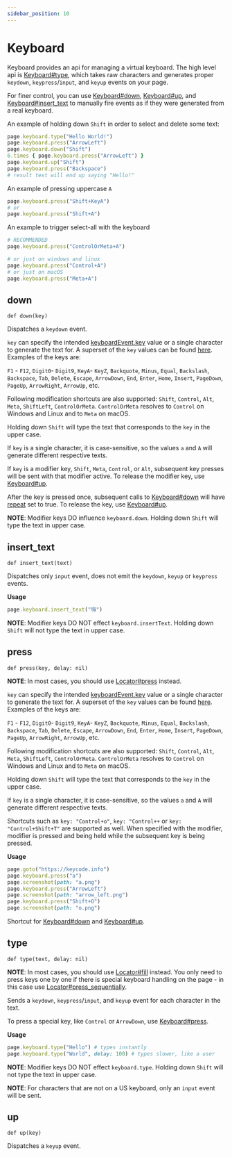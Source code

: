 ```yaml
---
sidebar_position: 10
---
```


# Keyboard


Keyboard provides an api for managing a virtual keyboard. The high level api is [Keyboard#type](./keyboard#type), which takes
raw characters and generates proper `keydown`, `keypress`/`input`, and `keyup` events on your page.

For finer control, you can use [Keyboard#down](./keyboard#down), [Keyboard#up](./keyboard#up), and [Keyboard#insert_text](./keyboard#insert_text)
to manually fire events as if they were generated from a real keyboard.

An example of holding down `Shift` in order to select and delete some text:

```ruby
page.keyboard.type("Hello World!")
page.keyboard.press("ArrowLeft")
page.keyboard.down("Shift")
6.times { page.keyboard.press("ArrowLeft") }
page.keyboard.up("Shift")
page.keyboard.press("Backspace")
# result text will end up saying "Hello!"
```

An example of pressing uppercase `A`

```ruby
page.keyboard.press("Shift+KeyA")
# or
page.keyboard.press("Shift+A")
```

An example to trigger select-all with the keyboard

```ruby
# RECOMMENDED
page.keyboard.press("ControlOrMeta+A")

# or just on windows and linux
page.keyboard.press("Control+A")
# or just on macOS
page.keyboard.press("Meta+A")
```

## down

```
def down(key)
```


Dispatches a `keydown` event.

`key` can specify the intended
[keyboardEvent.key](https://developer.mozilla.org/en-US/docs/Web/API/KeyboardEvent/key) value or a single character to
generate the text for. A superset of the `key` values can be found
[here](https://developer.mozilla.org/en-US/docs/Web/API/KeyboardEvent/key/Key_Values). Examples of the keys are:

`F1` - `F12`, `Digit0`- `Digit9`, `KeyA`- `KeyZ`, `Backquote`, `Minus`, `Equal`, `Backslash`, `Backspace`, `Tab`,
`Delete`, `Escape`, `ArrowDown`, `End`, `Enter`, `Home`, `Insert`, `PageDown`, `PageUp`, `ArrowRight`, `ArrowUp`, etc.

Following modification shortcuts are also supported: `Shift`, `Control`, `Alt`, `Meta`, `ShiftLeft`, `ControlOrMeta`.
`ControlOrMeta` resolves to `Control` on Windows and Linux and to `Meta` on macOS.

Holding down `Shift` will type the text that corresponds to the `key` in the upper case.

If `key` is a single character, it is case-sensitive, so the values `a` and `A` will generate different
respective texts.

If `key` is a modifier key, `Shift`, `Meta`, `Control`, or `Alt`, subsequent key presses will be sent with that
modifier active. To release the modifier key, use [Keyboard#up](./keyboard#up).

After the key is pressed once, subsequent calls to [Keyboard#down](./keyboard#down) will have
[repeat](https://developer.mozilla.org/en-US/docs/Web/API/KeyboardEvent/repeat) set to true. To release the key, use
[Keyboard#up](./keyboard#up).

**NOTE**: Modifier keys DO influence `keyboard.down`. Holding down `Shift` will type the text in upper case.

## insert_text

```
def insert_text(text)
```


Dispatches only `input` event, does not emit the `keydown`, `keyup` or `keypress` events.

**Usage**

```ruby
page.keyboard.insert_text("嗨")
```

**NOTE**: Modifier keys DO NOT effect `keyboard.insertText`. Holding down `Shift` will not type the text in upper case.

## press

```
def press(key, delay: nil)
```


**NOTE**: In most cases, you should use [Locator#press](./locator#press) instead.

`key` can specify the intended
[keyboardEvent.key](https://developer.mozilla.org/en-US/docs/Web/API/KeyboardEvent/key) value or a single character to
generate the text for. A superset of the `key` values can be found
[here](https://developer.mozilla.org/en-US/docs/Web/API/KeyboardEvent/key/Key_Values). Examples of the keys are:

`F1` - `F12`, `Digit0`- `Digit9`, `KeyA`- `KeyZ`, `Backquote`, `Minus`, `Equal`, `Backslash`, `Backspace`, `Tab`,
`Delete`, `Escape`, `ArrowDown`, `End`, `Enter`, `Home`, `Insert`, `PageDown`, `PageUp`, `ArrowRight`, `ArrowUp`, etc.

Following modification shortcuts are also supported: `Shift`, `Control`, `Alt`, `Meta`, `ShiftLeft`, `ControlOrMeta`.
`ControlOrMeta` resolves to `Control` on Windows and Linux and to `Meta` on macOS.

Holding down `Shift` will type the text that corresponds to the `key` in the upper case.

If `key` is a single character, it is case-sensitive, so the values `a` and `A` will generate different
respective texts.

Shortcuts such as `key: "Control+o"`, `key: "Control++` or `key: "Control+Shift+T"` are supported as well. When specified with the
modifier, modifier is pressed and being held while the subsequent key is being pressed.

**Usage**

```ruby
page.goto("https://keycode.info")
page.keyboard.press("a")
page.screenshot(path: "a.png")
page.keyboard.press("ArrowLeft")
page.screenshot(path: "arrow_left.png")
page.keyboard.press("Shift+O")
page.screenshot(path: "o.png")
```

Shortcut for [Keyboard#down](./keyboard#down) and [Keyboard#up](./keyboard#up).

## type

```
def type(text, delay: nil)
```


**NOTE**: In most cases, you should use [Locator#fill](./locator#fill) instead. You only need to press keys one by one if there is special keyboard handling on the page - in this case use [Locator#press_sequentially](./locator#press_sequentially).

Sends a `keydown`, `keypress`/`input`, and `keyup` event for each character in the text.

To press a special key, like `Control` or `ArrowDown`, use [Keyboard#press](./keyboard#press).

**Usage**

```ruby
page.keyboard.type("Hello") # types instantly
page.keyboard.type("World", delay: 100) # types slower, like a user
```

**NOTE**: Modifier keys DO NOT effect `keyboard.type`. Holding down `Shift` will not type the text in upper case.

**NOTE**: For characters that are not on a US keyboard, only an `input` event will be sent.

## up

```
def up(key)
```


Dispatches a `keyup` event.
